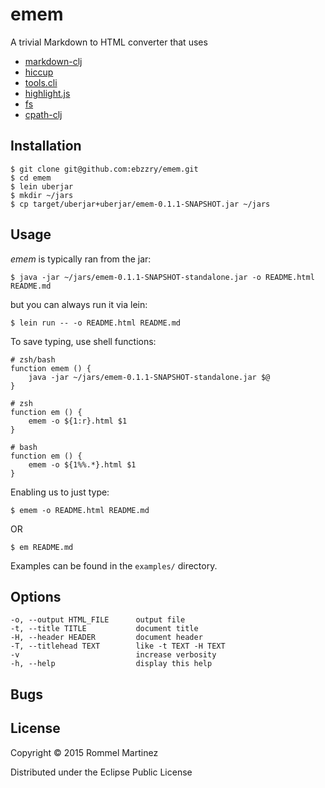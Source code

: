 emem
======================================================================

A trivial Markdown to HTML converter that uses

* [markdown-clj](https://github.com/yogthos/markdown-clj)
* [hiccup](https://github.com/weavejester/hiccup)
* [tools.cli](https://github.com/clojure/tools.cli)
* [highlight.js](https://github.com/isagalaev/highlight.js)
* [fs](https://github.com/raynes/fs/)
* [cpath-clj](https://github.com/xsc/cpath-clj)

## Installation

    $ git clone git@github.com:ebzzry/emem.git
    $ cd emem
    $ lein uberjar
    $ mkdir ~/jars
    $ cp target/uberjar+uberjar/emem-0.1.1-SNAPSHOT.jar ~/jars

## Usage

*emem* is typically ran from the jar:

    $ java -jar ~/jars/emem-0.1.1-SNAPSHOT-standalone.jar -o README.html README.md

but you can always run it via lein:

    $ lein run -- -o README.html README.md

To save typing, use shell functions:

    # zsh/bash
    function emem () {
        java -jar ~/jars/emem-0.1.1-SNAPSHOT-standalone.jar $@
    }
    
    # zsh
    function em () {
        emem -o ${1:r}.html $1
    }
    
    # bash
    function em () {
        emem -o ${1%%.*}.html $1
    }

Enabling us to just type:

    $ emem -o README.html README.md

OR

    $ em README.md

Examples can be found in the `examples/` directory.


## Options

    -o, --output HTML_FILE      output file
    -t, --title TITLE           document title
    -H, --header HEADER         document header
    -T, --titlehead TEXT        like -t TEXT -H TEXT
    -v                          increase verbosity
    -h, --help                  display this help

## Bugs


## License

Copyright © 2015 Rommel Martinez

Distributed under the Eclipse Public License
